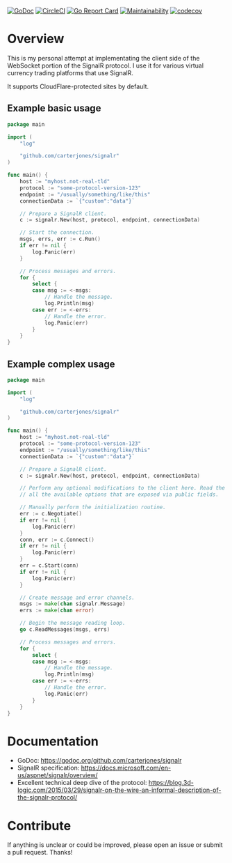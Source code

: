 [![GoDoc](https://godoc.org/github.com/carterjones/signalr?status.svg)](https://godoc.org/github.com/carterjones/signalr)
[![CircleCI](https://circleci.com/gh/carterjones/signalr.svg?style=svg)](https://circleci.com/gh/carterjones/signalr)
[![Go Report Card](https://goreportcard.com/badge/github.com/carterjones/signalr)](https://goreportcard.com/report/github.com/carterjones/signalr)
[![Maintainability](https://api.codeclimate.com/v1/badges/c561e13d50cdd11e97a1/maintainability)](https://codeclimate.com/github/carterjones/signalr/maintainability)
[![codecov](https://codecov.io/gh/carterjones/signalr/branch/master/graph/badge.svg)](https://codecov.io/gh/carterjones/signalr)

# Overview

This is my personal attempt at implementating the client side of the WebSocket
portion of the SignalR protocol. I use it for various virtual currency trading
platforms that use SignalR.

It supports CloudFlare-protected sites by default.

## Example basic usage

```go
package main

import (
	"log"

	"github.com/carterjones/signalr"
)

func main() {
	host := "myhost.not-real-tld"
	protocol := "some-protocol-version-123"
	endpoint := "/usually/something/like/this"
	connectionData := `{"custom":"data"}`

	// Prepare a SignalR client.
	c := signalr.New(host, protocol, endpoint, connectionData)

	// Start the connection.
	msgs, errs, err := c.Run()
	if err != nil {
		log.Panic(err)
	}

	// Process messages and errors.
	for {
		select {
		case msg := <-msgs:
			// Handle the message.
			log.Println(msg)
		case err := <-errs:
			// Handle the error.
			log.Panic(err)
		}
	}
}
```

## Example complex usage

```go
package main

import (
	"log"

	"github.com/carterjones/signalr"
)

func main() {
	host := "myhost.not-real-tld"
	protocol := "some-protocol-version-123"
	endpoint := "/usually/something/like/this"
	connectionData := `{"custom":"data"}`

	// Prepare a SignalR client.
	c := signalr.New(host, protocol, endpoint, connectionData)

	// Perform any optional modifications to the client here. Read the docs for
	// all the available options that are exposed via public fields.

	// Manually perform the initialization routine.
	err := c.Negotiate()
	if err != nil {
		log.Panic(err)
	}
	conn, err := c.Connect()
	if err != nil {
		log.Panic(err)
	}
	err = c.Start(conn)
	if err != nil {
		log.Panic(err)
	}

	// Create message and error channels.
	msgs := make(chan signalr.Message)
	errs := make(chan error)

	// Begin the message reading loop.
	go c.ReadMessages(msgs, errs)

	// Process messages and errors.
	for {
		select {
		case msg := <-msgs:
			// Handle the message.
			log.Println(msg)
		case err := <-errs:
			// Handle the error.
			log.Panic(err)
		}
	}
}
```

# Documentation

- GoDoc: https://godoc.org/github.com/carterjones/signalr
- SignalR specification: https://docs.microsoft.com/en-us/aspnet/signalr/overview/
- Excellent technical deep dive of the protocol: https://blog.3d-logic.com/2015/03/29/signalr-on-the-wire-an-informal-description-of-the-signalr-protocol/

# Contribute

If anything is unclear or could be improved, please open an issue or submit a
pull request. Thanks!
